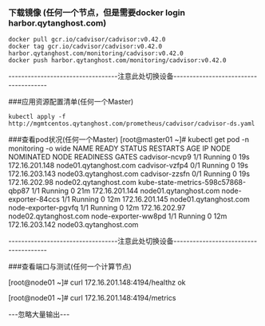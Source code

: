 ### 下载镜像 (任何一个节点，但是需要docker login harbor.qytanghost.com)
```shell script
docker pull gcr.io/cadvisor/cadvisor:v0.42.0
docker tag gcr.io/cadvisor/cadvisor:v0.42.0 harbor.qytanghost.com/monitoring/cadvisor:v0.42.0
docker push harbor.qytanghost.com/monitoring/cadvisor:v0.42.0

```

----------------------------------注意此处切换设备--------------------------------------

###应用资源配置清单(任何一个Master)
```shell script
kubectl apply -f http://mgmtcentos.qytanghost.com/prometheus/cadvisor/cadvisor-ds.yaml

```

###查看pod状况(任何一个Master)
[root@master01 ~]# kubectl get pod -n monitoring -o wide
NAME                                 READY   STATUS    RESTARTS   AGE   IP               NODE                    NOMINATED NODE   READINESS GATES
cadvisor-ncvp9                       1/1     Running   0          19s   172.16.201.148   node01.qytanghost.com   <none>           <none>
cadvisor-vzfp4                       0/1     Running   0          19s   172.16.203.143   node03.qytanghost.com   <none>           <none>
cadvisor-zzsfn                       0/1     Running   0          19s   172.16.202.98    node02.qytanghost.com   <none>           <none>
kube-state-metrics-598c57868-qbp87   1/1     Running   0          21m   172.16.201.144   node01.qytanghost.com   <none>           <none>
node-exporter-84ccs                  1/1     Running   0          12m   172.16.201.145   node01.qytanghost.com   <none>           <none>
node-exporter-pgvfq                  1/1     Running   0          12m   172.16.202.97    node02.qytanghost.com   <none>           <none>
node-exporter-ww8pd                  1/1     Running   0          12m   172.16.203.142   node03.qytanghost.com   <none>           <none>

----------------------------------注意此处切换设备--------------------------------------

###查看端口与测试(任何一个计算节点)

[root@node01 ~]# curl 172.16.201.148:4194/healthz
ok

[root@node01 ~]# curl 172.16.201.148:4194/metrics

---忽略大量输出---